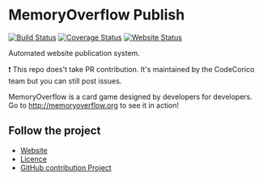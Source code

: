 # MemoryOverflow Publish

[![Build Status](https://travis-ci.org/CodeCorico/MemoryOverflow-publish.svg)](https://travis-ci.org/CodeCorico/MemoryOverflow-publish)
[![Coverage Status](https://img.shields.io/coveralls/CodeCorico/MemoryOverflow-publish.svg)](https://coveralls.io/r/CodeCorico/MemoryOverflow-publish)
[![Website Status](http://publish.memoryoverflow.codecorico.com/status.svg)](https://github.com/CodeCorico/MemoryOverflow-website)

Automated website publication system.

:exclamation: This repo does't take PR contribution. It's maintained by the CodeCorico team but you can still post issues.

MemoryOverflow is a card game designed by developers for developers. Go to http://memoryoverflow.org to see it in action!

## Follow the project

* [Website](http://memoryoverflow.org)
* [Licence](https://github.com/CodeCorico/MemoryOverflow-website/blob/master/LICENSE)
* [GitHub contribution Project](https://github.com/CodeCorico/MemoryOverflow)
